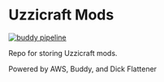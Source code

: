 # Uzzicraft Mods
[![buddy pipeline](https://app.buddy.works/nyquillppysh/uzzicraftmods/pipelines/pipeline/320683/badge.svg?token=82ffef6998b4d03ae05429bee692027ed1bf6c628ea54cbf1838ecd5e8b3a7a4 "buddy pipeline")](https://app.buddy.works/nyquillppysh/uzzicraftmods/pipelines/pipeline/320683)

Repo for storing Uzzicraft mods.

Powered by AWS, Buddy, and Dick Flattener
